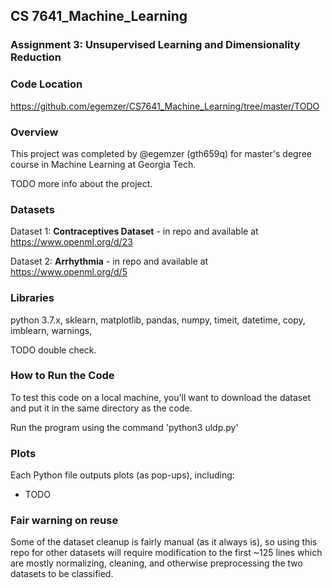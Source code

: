 ## CS 7641_Machine_Learning 
### Assignment 3: Unsupervised Learning and Dimensionality Reduction

### Code Location
https://github.com/egemzer/CS7641_Machine_Learning/tree/master/TODO

### Overview

This project was completed by @egemzer (gth659q) for master's degree course in Machine Learning at Georgia Tech. 

TODO more info about the project.

### Datasets
Dataset 1: **Contraceptives Dataset** - in repo and available at https://www.openml.org/d/23
    
Dataset 2: **Arrhythmia** - in repo and available at https://www.openml.org/d/5

### Libraries
python 3.7.x, sklearn, matplotlib, pandas, numpy, timeit, datetime, copy, imblearn, warnings, 

TODO double check.

### How to Run the Code
To test this code on a local machine, you'll want to download the dataset and put it in the same directory as the code.

Run the program using the command 'python3 uldp.py'

### Plots
Each Python file outputs plots (as pop-ups), including:
- TODO

### Fair warning on reuse
Some of the dataset cleanup is fairly manual (as it always is), so using this repo for other datasets will require modification to the first ~125 lines which are mostly normalizing, cleaning, and otherwise preprocessing the two datasets to be classified.